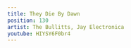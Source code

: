 ```yaml
---
title: They Die By Dawn
position: 130
artist: The Bullitts, Jay Electronica
youtube: HIYSY6F0br4
---
```



